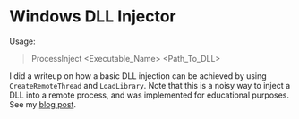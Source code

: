 # Windows DLL Injector

Usage:

> ProcessInject <Executable_Name> <Path_To_DLL>

I did a writeup on how a basic DLL injection can be achieved by using `CreateRemoteThread` and `LoadLibrary`. Note that this is a noisy way to inject a DLL into a remote process, and was implemented for educational purposes. See my [blog post](https://arvanaghi.com).


